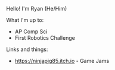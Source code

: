 Hello!
I'm Ryan (He/Him)

What I'm up to:
- AP Comp Sci
- First Robotics Challenge

Links and things:
- https://ninjapig85.itch.io - Game Jams

